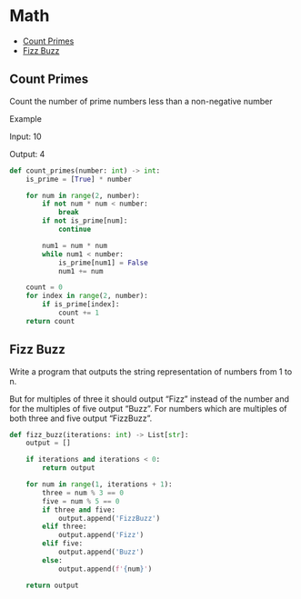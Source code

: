 # Math

* [Count Primes](#count-primes)
* [Fizz Buzz](#fizz-buzz)

## Count Primes

Count the number of prime numbers less than a non-negative number

Example

Input: 10

Output: 4

```python
def count_primes(number: int) -> int:
    is_prime = [True] * number

    for num in range(2, number):
        if not num * num < number:
            break
        if not is_prime[num]:
            continue

        num1 = num * num
        while num1 < number:
            is_prime[num1] = False
            num1 += num

    count = 0
    for index in range(2, number):
        if is_prime[index]:
            count += 1
    return count
```

## Fizz Buzz

Write a program that outputs the string representation of numbers from 1 to n.

But for multiples of three it should output “Fizz” instead of the number and for the multiples of five output “Buzz”.
For numbers which are multiples of both three and five output “FizzBuzz”.

```python
def fizz_buzz(iterations: int) -> List[str]:
    output = []

    if iterations and iterations < 0:
        return output

    for num in range(1, iterations + 1):
        three = num % 3 == 0
        five = num % 5 == 0
        if three and five:
            output.append('FizzBuzz')
        elif three:
            output.append('Fizz')
        elif five:
            output.append('Buzz')
        else:
            output.append(f'{num}')

    return output
```